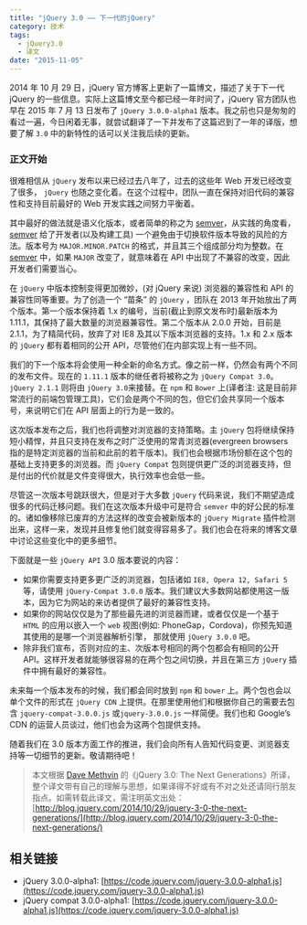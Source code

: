 ```yaml
---
title: "jQuery 3.0 —— 下一代的jQuery"
category: 技术
tags:
  - jQuery3.0
  - 译文
date: "2015-11-05"
---
```


2014 年 10 月 29 日，jQuery 官方博客上更新了一篇博文，描述了关于下一代 jQuery 的一些信息。实际上这篇博文至今都已经一年时间了，jQuery 官方团队也早在 2015 年 7 月 13 日发布了 `jQuery 3.0.0-alpha1` 版本。我之前也只是匆匆的看过一遍，今日闲着无事，就尝试翻译了一下并发布了这篇迟到了一年的译版，想要了解 `3.0` 中的新特性的话可以关注我后续的更新。

<!-- more -->

### 正文开始

很难相信从 `jQuery` 发布以来已经过去八年了，过去的这些年 Web 开发已经改变了很多， `jQuery` 也随之变化着。在这个过程中，团队一直在保持对旧代码的兼容性和支持目前最好的 Web 开发实践之间努力平衡着。

其中最好的做法就是语义化版本，或者简单的称之为 [semver](http://semver.org/lang/zh-CN/)，从实践的角度看，[semver](http://semver.org/lang/zh-CN/) 给了开发者(以及构建工具) 一个避免由于切换软件版本导致的风险的方法。版本号为 `MAJOR.MINOR.PATCH` 的格式，并且其三个组成部分均为整数。在[semver](http://semver.org/lang/zh-CN/) 中，如果 `MAJOR` 改变了，就意味着在 API 中出现了不兼容的改变，因此开发者们需要当心。

在 `jQuery` 中版本控制变得更加微妙，(对 jQuery 来说) 浏览器的兼容性和 API 的兼容性同等重要。为了创造一个 “苗条” 的 `jQuery` ，团队在 2013 年开始放出了两个版本。第一个版本保持着 1.x 的编号，当前(截止到原文发布时)最新版本为 1.11.1，其保持了最大数量的浏览器兼容性。第二个版本从 2.0.0 开始，目前是 2.1.1，为了精简代码，放弃了对 IE8 及其以下版本浏览器的支持。1.x 和 2.x 版本的 `jQuery` 都有着相同的公开 API，尽管他们在内部实现上有一些不同。

我们的下一个版本将会使用一种全新的命名方式。像之前一样，仍然会有两个不同的发布文件。现在的 `1.11.1` 版本的继任者将被称之为 `jQuery Compat 3.0`。`jQuery 2.1.1` 则将由 `jQuery 3.0`来接替。在 `npm` 和 `Bower` 上(译者注: 这是目前非常流行的前端包管理工具)，它们会是两个不同的包，但它们会共享同一个版本号，来说明它们在 API 层面上的行为是一致的。

这次版本发布之后，我们也将调整对浏览器的支持策略。主 `jQuery` 包将继续保持短小精悍，并且只支持在发布之时广泛使用的常青浏览器(evergreen browsers 指的是特定浏览器的当前和此前的若干版本)。我们也会根据市场份额在这个包的基础上支持更多的浏览器。而 `jQuery Compat` 包则提供更广泛的浏览器支持，但是付出的代价就是文件变得很大，执行效率也会低一些。

尽管这一次版本号跳跃很大，但是对于大多数 `jQuery` 代码来说，我们不期望造成很多的代码迁移问题。我们在这次版本升级中可是符合 `semver` 中的好公民的标准的。诸如像移除已废弃的方法这样的改变会被新版本的 `jQuery Migrate` 插件检测出来，这样一来，发现并且修复他们就变得容易多了。我们也会在将来的博客文章中讨论这些变化中的更多细节。

下面就是一些 `jQuery API` 3.0 版本要说的内容：

* 如果你需要支持更多更广泛的浏览器，包括诸如 `IE8, Opera 12, Safari 5` 等，请使用 `jQuery-Compat 3.0.0` 版本。我们建议大多数网站都使用这一版本，因为它为网站的来访者提供了最好的兼容性支持。
* 如果你的网站仅仅是为了那些最先进的浏览器而建，或者仅仅是一个基于 `HTML` 的应用以嵌入一个 `web` 视图(例如: PhoneGap，Cordova)，你预先知道其使用的是哪一个浏览器解析引擎， 那就使用 `jQuery 3.0.0` 吧。
* 除非我们宣布，否则对应的主、次版本号相同的两个包都会有相同的公开 API。这样开发者就能够很容易的在两个包之间切换，并且在第三方 `jQuery` 插件中拥有最好的兼容性。

未来每一个版本发布的时候，我们都会同时放到 `npm` 和 `bower` 上。两个包也会以单个文件的形式在 `jQuery CDN` 上提供。在那里使用他们和根据你自己的需要去包含 `jquery-compat-3.0.0.js` 或`jquery-3.0.0.js` 一样简便。我们也和 Google’s CDN 的运营人员谈过，他们也会为这两个包提供支持。

随着我们在 3.0 版本方面工作的推进，我们会向所有人告知代码变更、浏览器支持等一切细节的更新。敬请期待吧！

> 本文根据 [Dave Methvin](http://blog.jquery.com/author/dmethvin/) 的《jQuery 3.0: The Next Generations》所译，整个译文带有自己的理解与思想，如果译得不好或有不对之处还请同行朋友指点。如需转载此译文，需注明英文出处：[http://blog.jquery.com/2014/10/29/jquery-3-0-the-next-generations/](http://blog.jquery.com/2014/10/29/jquery-3-0-the-next-generations/)

## 相关链接

* jQuery 3.0.0-alpha1: [https://code.jquery.com/jquery-3.0.0-alpha1.js](https://code.jquery.com/jquery-3.0.0-alpha1.js)
* jQuery compat 3.0.0-alpha1: [https://code.jquery.com/jquery-3.0.0-alpha1.js](https://code.jquery.com/jquery-3.0.0-alpha1.js)
